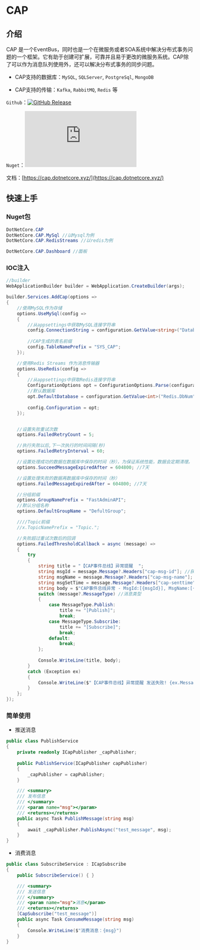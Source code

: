 # CAP

## 介绍

CAP 是一个EventBus，同时也是一个在微服务或者SOA系统中解决分布式事务问题的一个框架。它有助于创建可扩展，可靠并且易于更改的微服务系统。CAP除了可以作为消息队列使用外，还可以解决分布式事务的同步问题。

- CAP支持的数据库：`MySQL`, `SQLServer`, `PostgreSql`, `MongoDB`

- CAP支持的传输：`Kafka`, `RabbitMQ`, `Redis` 等

`Github`：[![GitHub Release](https://img.shields.io/github/v/release/dotnetcore/CAP)](https://github.com/dotnetcore/CAP)

`Nuget`：[![NuGet Version](https://img.shields.io/nuget/v/DotNetCore.CAP)](https://www.nuget.org/packages/DotNetCore.CAP)

文档：[https://cap.dotnetcore.xyz/](https://cap.dotnetcore.xyz/)

## 快速上手

### Nuget包

```c#
DotNetCore.CAP
DotNetCore.CAP.MySql //以Mysql为例
DotNetCore.CAP.RedisStreams //以redis为例

DotNetCore.CAP.Dashboard //面板
```


### IOC注入

```c#
//builder
WebApplicationBuilder builder = WebApplication.CreateBuilder(args);

builder.Services.AddCap(options => 
{
	//使用MySQL作为存储
	options.UseMySql(config => 
	{
		//从appsettings中获取MySQL连接字符串
		config.ConnectionString = configuration.GetValue<string>("Database.ConnectionString");
		
		//CAP生成的表名前缀
		config.TableNamePrefix = "SYS_CAP";
	});

	//使用Redis Streams 作为消息传输器
	options.UseRedis(config =>
	{
		//从appsettings中获取Redis连接字符串
		ConfigurationOptions opt = ConfigurationOptions.Parse(configuration.GetValue<string>("Redis.ConnectionString"));
		//默认数据库
		opt.DefaultDatabase = configuration.GetValue<int>("Redis.DbNum");
		
		config.Configuration = opt;
	});


	//设置失败重试次数
	options.FailedRetryCount = 5;

	//执行失败以后,下一次执行的时间间隔(秒)
	options.FailedRetryInterval = 60;

	//设置处理成功的数据在数据库中保存的时间（秒），为保证系统性能，数据会定期清理。
	options.SucceedMessageExpiredAfter = 604800; //7天

	//设置处理失败的数据再数据库中保存的时间（秒）
	options.FailedMessageExpiredAfter = 604800; //7天

	//分组前缀
	options.GroupNamePrefix = "FastAdminAPI";
	//默认分组名称
	options.DefaultGroupName = "DefultGroup";

	////Topic前缀
	//x.TopicNamePrefix = "Topic.";

	//失败超过重试次数后的回调
	options.FailedThresholdCallback = async (message) =>
	{
		try
		{
			string title = "【CAP事件总线】异常提醒  ";
			string msgId = message.Message?.Headers["cap-msg-id"]; //获取消息Id
			string msgName = message.Message?.Headers["cap-msg-name"]; //获取消息名称
			string msgSetTime = message.Message?.Headers["cap-senttime"]; //获取发送时间
			string body = $"CAP事件总线异常 - MsgId:[{msgId}], MsgName:[{msgName}], MsgSetTime:[{msgSetTime}], Msg:[{message.Message.Value}]";
			switch (message?.MessageType) //消息类型
			{
				case MessageType.Publish:
					title += "[Publish]";
					break;
				case MessageType.Subscribe:
					title += "[Subscribe]";
					break;
				default:
					break;
			};
			
			Console.WriteLine(title, body);
		}
		catch (Exception ex)
		{
			Console.WriteLine($"【CAP事件总线】异常提醒 发送失败! {ex.Message}");
		}
	};
});
```


### 简单使用

- 推送消息
```c#
public class PublishService
{
	private readonly ICapPublisher _capPublisher;
	
	public PublishService(ICapPublisher capPublisher)
	{
		_capPublisher = capPublisher;
	}

	/// <summary>
	/// 发布信息
	/// </summary>
	/// <param name="msg"></param>
	/// <returns></returns>
	public async Task PublishMessage(string msg)
	{
		await _capPublisher.PublishAsync("test_message", msg);
	}
}
```

- 消费消息
```c#
public class SubscribeService : ICapSubscribe
{
	public SubscribeService() { }

	/// <summary>
	/// 发送信息
	/// </summary>
	/// <param name="msg">消息</param>
	/// <returns></returns> 
	[CapSubscribe("test_message")]
	public async Task ConsumeMessage(string msg)
	{
		Console.WriteLine($"消费消息：{msg}")
	}
}
```

